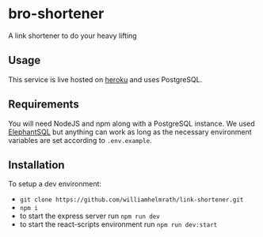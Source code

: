# bro-shortener

A link shortener to do your heavy lifting

## Usage

This service is live hosted on [heroku](http://bro-shortener.herokuapp.com/) and uses PostgreSQL.

## Requirements

You will need NodeJS and npm along with a PostgreSQL instance. We used [ElephantSQL](https://www.elephantsql.com/) but anything can work as long as the necessary environment variables are set according to `.env.example`.

## Installation

To setup a dev environment:

- `git clone https://github.com/williamhelmrath/link-shortener.git`
- `npm i`
- to start the express server run `npm run dev`
- to start the react-scripts environment run `npm run dev:start`
